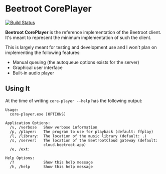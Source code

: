 # Beetroot CorePlayer

[![Build Status](https://img.shields.io/endpoint.svg?url=https%3A%2F%2Factions-badge.atrox.dev%2Fbeet-music%2FBeetQueue.CorePlayer%2Fbadge%3Fref%3Dmaster&style=flat)](https://actions-badge.atrox.dev/beet-music/BeetQueue.CorePlayer/goto?ref=master)

**Beetroot CorePlayer** is the reference implementation of the Beetroot client. It's meant to represent the minimum implementation of such the client.

This is largely meant for testing and development use and I won't plan on implementing the following features:

* Manual queuing (the autoqueue options exists for the server)
* Graphical user interface
* Built-in audio player

## Using It

At the time of writing `core-player --help` has the following output:

```
Usage:
  core-player.exe [OPTIONS]

Application Options:
  /v, /verbose   Show verbose information
  /p, /player:   The program to use for playback (default: ffplay)
  /l, /library:  The location of the music library (default: .)
  /s, /server:   The location of the BeetrootCloud gateway (default:
                 cloud.beetroot.app)
  /e, /ext:

Help Options:
  /?             Show this help message
  /h, /help      Show this help message
```
